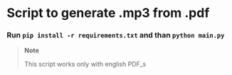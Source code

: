 # Script to generate .mp3 from .pdf

### Run `pip install -r requirements.txt` and than `python main.py`

> **Note**
>
> This script works only with english PDF_s
